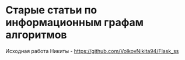# Старые статьи по информационным графам алгоритмов

Исходная работа Никиты - <https://github.com/VolkovNikita94/Flask_ss>
